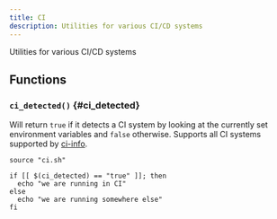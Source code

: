 ```yaml
---
title: CI
description: Utilities for various CI/CD systems
---
```


Utilities for various CI/CD systems

## Functions

### `ci_detected()` {#ci_detected}

Will return `true` if it detects a CI system by looking at the currently set environment variables and `false` otherwise.
Supports all CI systems supported by [ci-info](https://github.com/watson/ci-info/tree/master).

```shell
source "ci.sh"

if [[ $(ci_detected) == "true" ]]; then
  echo "we are running in CI"
else
  echo "we are running somewhere else"
fi
```

